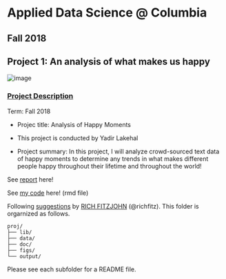 # Applied Data Science @ Columbia
## Fall 2018
## Project 1: An analysis of what makes us happy

![image](http://drelen.com.au/wp-content/uploads/2018/08/Moodstreet.jpg)

### [Project Description](doc/)


Term: Fall 2018

+ Projec title: Analysis of Happy Moments
+ This project is conducted by Yadir Lakehal

+ Project summary: In this project, I will analyze crowd-sourced text data of happy moments to determine any trends in what makes different people happy throughout their lifetime and throughout the world!

See [report](http://rpubs.com/yl3435/adsproject1) here!

See [my code](https://github.com/TZstatsADS/Fall2018-Proj1-yadir/blob/master/doc/ADS_Yadir_Proj1.Rmd) here! (rmd file)


Following [suggestions](https://nicercode.github.io/blog/2013-04-05-projects/) by [RICH FITZJOHN](https://nicercode.github.io/about/#Team) (@richfitz). This folder is orgarnized as follows.
```
proj/
├── lib/
├── data/
├── doc/
├── figs/
└── output/
```
 
Please see each subfolder for a README file.
